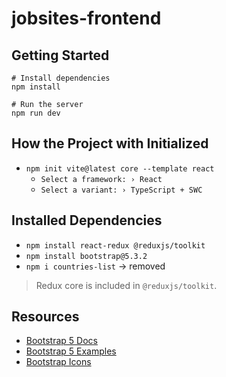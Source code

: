 # jobsites-frontend

## Getting Started

```shell
# Install dependencies
npm install

# Run the server
npm run dev
```

## How the Project with Initialized

* `npm init vite@latest core --template react`
  * `Select a framework: › React`
  * `Select a variant: › TypeScript + SWC`

## Installed Dependencies

* `npm install react-redux @reduxjs/toolkit`
* `npm install bootstrap@5.3.2`
* `npm i countries-list` -> removed

> Redux core is included in `@reduxjs/toolkit`.

## Resources

* [Bootstrap 5 Docs](https://getbootstrap.com/docs/5.3/getting-started/introduction/)
* [Bootstrap 5 Examples](https://getbootstrap.com/docs/5.3/examples/)
* [Bootstrap Icons](https://icons.getbootstrap.com/)
